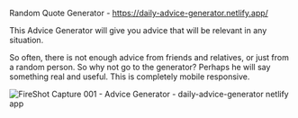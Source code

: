 Random Quote Generator - https://daily-advice-generator.netlify.app/

This Advice Generator will give you advice that will be relevant in any situation. 

So often, there is not enough advice from friends and relatives, or just from a random person. So why not go to the generator? Perhaps he will say something real and useful.
This is completely mobile responsive. 

![FireShot Capture 001 - Advice Generator - daily-advice-generator netlify app](https://user-images.githubusercontent.com/87966154/132977057-49e2e9f4-afc7-4e1e-bcad-f33b02978c46.png)
